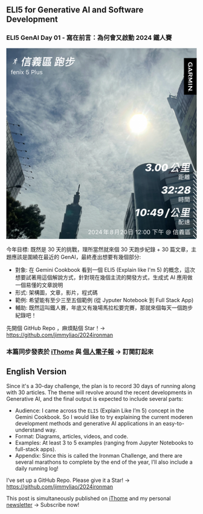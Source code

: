 ## ELI5 for Generative AI and Software Development
### ELI5 GenAI Day 01 - 寫在前言：為何會又啟動 2024 鐵人賽

![running](https://github.com/jimmyliao/2024ironman/blob/main/posts/images/01_running.jpg)


今年目標: 既然是 30 天的挑戰，理所當然就來個 30 天跑步紀錄 + 30 篇文章，主題應該是圍繞在最近的 GenAI，最終產出想要有幾個部分:

- 對象: 在 Gemini Cookbook 看到一個 ELI5 (Explain like I'm 5) 的概念，這次想要試著用這個解說方式，針對現在幾個主流的開發方式，生成式 AI 應用做一個易懂的文章說明
- 形式: 架構圖，文章，影片，程式碼
- 範例: 希望能有至少三至五個範例 (從 Jyputer Notebook 到 Full Stack App)
- 輔助: 既然這叫鐵人賽，年底又有幾場馬拉松要完賽，那就來個每天一個跑步紀錄吧！

先開個 GitHub Repo ，麻煩點個 Star！-> https://github.com/jimmyliao/2024ironman

### 本篇同步發表於 [iThome](httpshttps://ithelp.ithome.com.tw/articles/10345556) 與 [個人電子報](https://memo.jimmyliao.net/) -> 訂閱訂起來


## English Version
Since it's a 30-day challenge, the plan is to record 30 days of running along with 30 articles. The theme will revolve around the recent developments in Generative AI, and the final output is expected to include several parts:

- Audience: I came across the `ELI5` (Explain Like I’m 5) concept in the Gemini Cookbook. So I would like to try explaining the current moderen development methods and generative AI applications in an easy-to-understand way.
- Format: Diagrams, articles, videos, and code.
- Examples: At least 3 to 5 examples (ranging from Jupyter Notebooks to full-stack apps).
- Appendix: Since this is called the Ironman Challenge, and there are several marathons to complete by the end of the year, I’ll also include a daily running log!

I’ve set up a GitHub Repo. Please give it a Star! -> https://github.com/jimmyliao/2024ironman

This post is simultaneously published on [iThome](https://ithelp.ithome.com.tw/articles/10345556) and my personal [newsletter](https://memo.jimmyliao.net/) -> Subscribe now!
